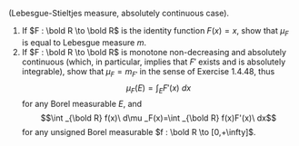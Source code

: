 (Lebesgue-Stieltjes measure, absolutely continuous case).
1. If $F : \bold R \to \bold R$ is the identity function $F(x)=x$, show that $\mu _F$ is equal to Lebesgue measure $m$.
2. If $F : \bold R \to \bold R$ is monotone non-decreasing and absolutely continuous (which, in particular, implies that $F'$ exists and is absolutely integrable), show that $\mu _F=m _{F'}$ in the sense of Exercise 1.4.48, thus $$\mu _F(E)=\int _E F'(x)\ dx$$ for any Borel measurable $E$, and $$\int _{\bold R} f(x)\ d\mu _F(x)=\int _{\bold R} f(x)F'(x)\ dx$$ for any unsigned Borel measurable $f : \bold R \to [0,+\infty]$.